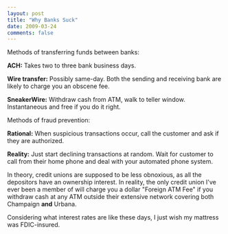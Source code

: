 ```yaml
---
layout: post
title: "Why Banks Suck"
date: 2009-03-24
comments: false
---
```

Methods of transferring funds between banks:  

**ACH:** Takes two to three bank business days.  

**Wire transfer:** Possibly same-day. Both the sending and receiving bank
are likely to charge you an obscene fee.  

**SneakerWire:** Withdraw cash from ATM, walk to teller window.
Instantaneous and free if you do it right.




Methods of fraud prevention:  

**Rational:** When suspicious transactions occur, call the customer and ask
if they are authorized.  

**Reality:** Just start declining transactions at random. Wait for
customer to call from their home phone and deal with your automated phone
system.




In theory, credit unions are supposed to be less obnoxious, as all the
depositors have an ownership interest. In reality, the only credit union I've
ever been a member of will charge you a dollar "Foreign ATM Fee" if you withdraw
cash at any ATM outside their extensive network covering both Champaign
**and** Urbana.




Considering what interest rates are like these days, I just wish my mattress was
FDIC-insured.
